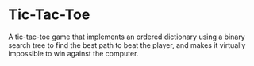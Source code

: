 # Tic-Tac-Toe
A tic-tac-toe game that implements an ordered dictionary using a binary search tree to find the best path to beat the player, and makes it virtually impossible to win against the computer.
